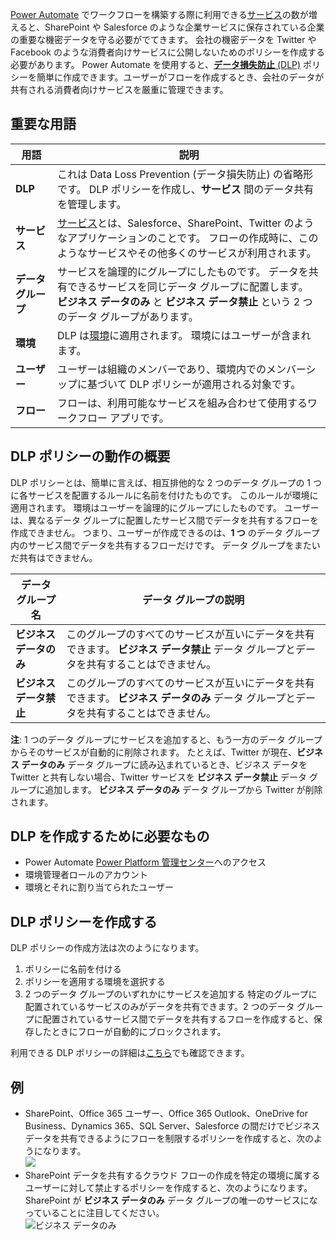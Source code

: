[Power Automate](https://flow.microsoft.com) でワークフローを構築する際に利用できる[サービス](https://flow.microsoft.com/services)の数が増えると、SharePoint や Salesforce のような企業サービスに保存されている企業の重要な機密データを守る必要がでてきます。 会社の機密データを Twitter や Facebook のような消費者向けサービスに公開しないためのポリシーを作成する必要があります。 Power Automate を使用すると、[**データ損失防止** (DLP)](https://docs.microsoft.com/power-platform/admin/prevent-data-loss) ポリシーを簡単に作成できます。ユーザーがフローを作成するとき、会社のデータが共有される消費者向けサービスを厳重に管理できます。  

## <a name="terms-you-should-get-familiar-with"></a>重要な用語

| 用語 | 説明 |
| --- | --- |
| **DLP** |これは Data Loss Prevention (データ損失防止) の省略形です。 DLP ポリシーを作成し、**サービス** 間のデータ共有を管理します。 |
| **サービス** |[サービス](https://flow.microsoft.com/services)とは、Salesforce、SharePoint、Twitter のようなアプリケーションのことです。 フローの作成時に、このようなサービスやその他多くのサービスが利用されます。 |
| **データ グループ** |サービスを論理的にグループにしたものです。 データを共有できるサービスを同じデータ グループに配置します。 **ビジネス データのみ** と **ビジネス データ禁止** という 2 つのデータ グループがあります。 |
| **環境** |DLP は[環境](../environments-overview-admin.md)に適用されます。 環境にはユーザーが含まれます。 |
| **ユーザー** |ユーザーは組織のメンバーであり、環境内でのメンバーシップに基づいて DLP ポリシーが適用される対象です。 |
| **フロー** |フローは、利用可能なサービスを組み合わせて使用するワークフロー アプリです。 |

## <a name="all-about-how-dlp-policies-work"></a>DLP ポリシーの動作の概要
DLP ポリシーとは、簡単に言えば、相互排他的な 2 つのデータ グループの 1 つに各サービスを配置するルールに名前を付けたものです。 このルールが環境に適用されます。 環境はユーザーを論理的にグループにしたものです。 ユーザーは、異なるデータ グループに配置したサービス間でデータを共有するフローを作成できません。 つまり、ユーザーが作成できるのは、**1 つ** のデータ グループ内のサービス間でデータを共有するフローだけです。 データ グループをまたいだ共有はできません。  

| **データ グループ名** | **データ グループの説明** |
| --- | --- |
| **ビジネス データのみ** |このグループのすべてのサービスが互いにデータを共有できます。 **ビジネス データ禁止** データ グループとデータを共有することはできません。 |
| **ビジネス データ禁止** |このグループのすべてのサービスが互いにデータを共有できます。 **ビジネス データのみ** データ グループとデータを共有することはできません。 |

**注**: 1 つのデータ グループにサービスを追加すると、もう一方のデータ グループからそのサービスが自動的に削除されます。 たとえば、Twitter が現在、**ビジネス データのみ** データ グループに読み込まれているとき、ビジネス データを Twitter と共有しない場合、Twitter サービスを **ビジネス データ禁止** データ グループに追加します。 **ビジネス データのみ** データ グループから Twitter が削除されます。

## <a name="heres-what-you-need-to-create-a-dlp"></a>DLP を作成するために必要なもの
* Power Automate [Power Platform 管理センター](https://admin.powerplatform.microsoft.com/)へのアクセス  
* 環境管理者ロールのアカウント  
* 環境とそれに割り当てられたユーザー  

## <a name="create-a-dlp-policy"></a>DLP ポリシーを作成する
DLP ポリシーの作成方法は次のようになります。  

1. ポリシーに名前を付ける
2. ポリシーを適用する環境を選択する
3. 2 つのデータ グループのいずれかにサービスを追加する 特定のグループに配置されているサービスのみがデータを共有できます。2 つのデータ グループに配置されているサービス間でデータを共有するフローを作成すると、保存したときにフローが自動的にブロックされます。  

利用できる DLP ポリシーの詳細は[こちら](https://docs.microsoft.com/power-platform/admin/prevent-data-loss)でも確認できます。  

## <a name="examples"></a>例
* SharePoint、Office 365 ユーザー、Office 365 Outlook、OneDrive for Business、Dynamics 365、SQL Server、Salesforce の間だけでビジネス データを共有できるようにフローを制限するポリシーを作成すると、次のようになります。  
  ![](./media/learning-data-loss-prevention/a-few-business-centric-services.png)  
* SharePoint データを共有するクラウド フローの作成を特定の環境に属するユーザーに対して禁止するポリシーを作成すると、次のようになります。 SharePoint が **ビジネス データのみ** データ グループの唯一のサービスになっていることに注目してください。  
  ![ビジネス データのみ](./media/learning-data-loss-prevention/sharepoint-only-no-sharing-guided-learning.png)

